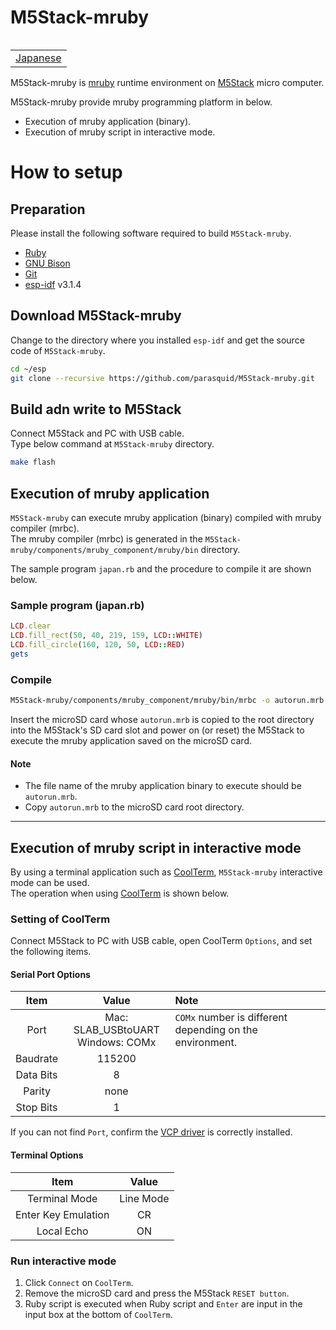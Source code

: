 # M5Stack-mruby

<table align="right"><tr><td><a href="README_ja.md">Japanese</a></td></tr></table><br/>

M5Stack-mruby is [mruby](http://mruby.org/) runtime environment on [M5Stack](https://m5stack.com/) micro computer.

M5Stack-mruby provide mruby programming platform in below.

- Execution of mruby application (binary).
- Execution of mruby script in interactive mode.

# How to setup

## Preparation

Please install the following software required to build `M5Stack-mruby`.

- [Ruby](https://www.ruby-lang.org/)
- [GNU Bison](https://www.gnu.org/software/bison/)
- [Git](https://git-scm.com/)
- [esp-idf](https://github.com/espressif/esp-idf) v3.1.4

## Download M5Stack-mruby

Change to the directory where you installed `esp-idf` and get the source code of `M5Stack-mruby`.

```bash
cd ~/esp
git clone --recursive https://github.com/parasquid/M5Stack-mruby.git
```

## Build adn write to M5Stack

Connect M5Stack and PC with USB cable.  
Type below command at `M5Stack-mruby` directory.

```bash
make flash
```

## Execution of mruby application

`M5Stack-mruby` can execute mruby application (binary) compiled with mruby compiler (mrbc).  
The mruby compiler (mrbc) is generated in the ``M5Stack-mruby/components/mruby_component/mruby/bin`` directory.

The sample program `japan.rb` and the procedure to compile it are shown below.

### Sample program (japan.rb)

```rb
LCD.clear
LCD.fill_rect(50, 40, 219, 159, LCD::WHITE)
LCD.fill_circle(160, 120, 50, LCD::RED)
gets
```

### Compile

```bash
M5Stack-mruby/components/mruby_component/mruby/bin/mrbc -o autorun.mrb japan.rb
```

Insert the microSD card whose `autorun.mrb` is copied to the root directory into the M5Stack's SD card slot and power on (or reset) the M5Stack to execute the mruby application saved on the microSD card.


#### Note

- The file name of the mruby application binary to execute should be `autorun.mrb`.
- Copy `autorun.mrb` to the microSD card root directory.

---
## Execution of mruby script in interactive mode

By using a terminal application such as [CoolTerm](http://freeware.the-meiers.org/), `M5Stack-mruby` interactive mode can be used.  
The operation when using [CoolTerm](http://freeware.the-meiers.org/) is shown below.

### Setting of CoolTerm

Connect M5Stack to PC with USB cable, open CoolTerm `Options`, and set the following items.

#### Serial Port Options

|Item|Value|Note|
|:-:|:-:|:--|
|Port|Mac: SLAB_USBtoUART<br/>Windows: COMx|`COMx` number is different depending on the environment.|
|Baudrate|115200|　|
|Data Bits|8|　|
|Parity|none|　|
|Stop Bits|1|　|

If you can not find `Port`, confirm the [VCP driver](https://www.silabs.com/products/development-tools/software/usb-to-uart-bridge-vcp-drivers) is correctly installed.

#### Terminal Options

|Item|Value|
|:-:|:-:|
|Terminal Mode|Line Mode|
|Enter Key Emulation|CR|
|Local Echo|ON|

### Run interactive mode

1. Click `Connect` on `CoolTerm`.
2. Remove the microSD card and press the M5Stack `RESET button`.
3. Ruby script is executed when Ruby script and `Enter` are input in the input box at the bottom of `CoolTerm`.
